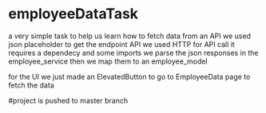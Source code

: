 # employeeDataTask

a very simple task to help us learn how to fetch data from an API
we used json placeholder to get the endpoint API
we used HTTP for API call
it requires a dependecy and some imports
we parse the json responses in the employee_service then we map them to an employee_model

for the UI we just made an ElevatedButton to go to EmployeeData page to fetch the data

#project is pushed to master branch
